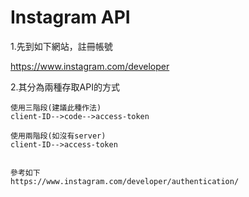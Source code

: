 # Instagram API

1.先到如下網站，註冊帳號

https://www.instagram.com/developer

2.其分為兩種存取API的方式
```
使用三階段(建議此種作法)
client-ID-->code-->access-token

使用兩階段(如沒有server)
client-ID-->access-token


參考如下
https://www.instagram.com/developer/authentication/
```

